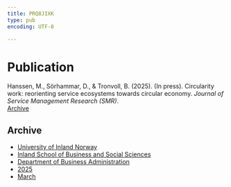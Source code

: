```yaml
---
title: PRQ8JIXK
type: pub
encoding: UTF-8

---
```

<h1>Publication</h1>
<article id="csl-bib-container-PRQ8JIXK" class="csl-bib-container">
  <div class="csl-bib-body"> <div class="csl-entry">Hanssen, M., Sörhammar, D., &#38; Tronvoll, B. (2025). (In press). Circularity work: reorienting service ecosystems towards circular economy. <i>Journal of Service Management Research (SMR)</i>.</div> </div>
  <div class="csl-bib-buttons">
    <a href="#taxonomy-article-PRQ8JIXK" alt="archive" class="csl-bib-button">Archive</a>
  </div>
  <div id="csl-bib-meta-container-PRQ8JIXK"></div>
</article>
<div id="csl-bib-meta-PRQ8JIXK" class="csl-bib-meta">
  <article id="taxonomy-article-PRQ8JIXK" class="taxonomy-article">
    <h1>Archive</h1>
    <ul>
      <li><a href="{{< params subfolder >}}en/archive/?key=3DCRN523">University of Inland Norway</a></li>
      <li><a href="{{< params subfolder >}}en/archive/?key=DU8Q9LN9">Inland School of Business and Social Sciences</a></li>
      <li><a href="{{< params subfolder >}}en/archive/?key=3IQA89I8">Department of Business Administration</a></li>
      <li><a href="{{< params subfolder >}}en/archive/?key=7XFLPQNF">2025</a></li>
      <li><a href="{{< params subfolder >}}en/archive/?key=TMTKYIJM">March</a></li>
    </ul>
  </article>
</div>
